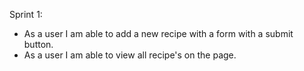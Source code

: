 Sprint 1:
- As a user I am able to add a new recipe with a form with a submit button.
- As a user I am able to view all recipe's on the page.

